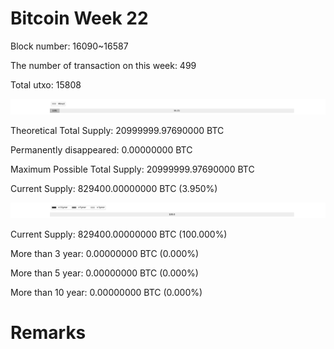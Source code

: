 # Bitcoin Week 22

Block number: 16090~16587

The number of transaction on this week: 499

Total utxo: 15808

![](../images/mined_week22.png)

Theoretical Total Supply: 20999999.97690000 BTC

Permanently disappeared: 0.00000000 BTC

Maximum Possible Total Supply: 20999999.97690000 BTC

Current Supply: 829400.00000000 BTC (3.950%)

![](../images/year_week22.png)


Current Supply: 829400.00000000 BTC (100.000%)

More than 3 year: 0.00000000 BTC (0.000%)

More than 5 year: 0.00000000 BTC (0.000%)

More than 10 year: 0.00000000 BTC (0.000%)

# Remarks

